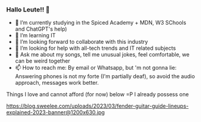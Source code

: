 ### Hallo Leute!! 👋

- 🔭 I’m currently studying in the Spiced Academy + MDN, W3 SChools and ChatGPT's help)
- 🌱 I’m learning IT
- 👯 I’m looking forward to collaborate with this industry
- 🤔 I’m looking for help with all-tech trends and IT related subjects
- 💬 Ask me about my songs, tell me unusual jokes, feel comfortable, we can be weird together
- 📫 How to reach me: By email or Whatsapp, but 'm not gonna lie: Answering phones is not my forte (I'm partially deaf), so avoid the audio approach, messages work better.

Things I love and cannot afford (for now) below =P I already possess one

https://blog.sweelee.com/uploads/2023/03/fender-guitar-guide-lineups-explained-2023-banner@1200x630.jpg


<!--
**NandoBaroni/NandoBaroni** is a ✨ _special_ ✨ repository because its `README.md` (this file) appears on your GitHub profile.
